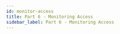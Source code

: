 ```yaml
---
id: monitor-access
title: Part 6 - Monitoring Access
sidebar_label: Part 6 - Monitoring Access
---
```

